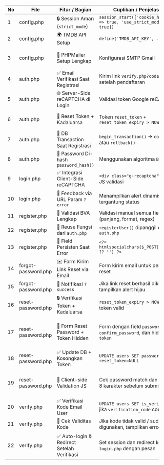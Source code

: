 | No | File                | Fitur / Bagian                      | Cuplikan / Penjelasan                                                   | Analisis Singkat                                                                 |
|----|---------------------|--------------------------------------------|-------------------------------------------------------------------------|----------------------------------------------------------------------------------|
| 1  | config.php          | 🔒 Session Aman (`strict_mode`)            | `session_start(['cookie_httponly' => true, 'use_strict_mode' => true])` | ✅ Melindungi sesi dari fixation & hijacking.                                     |
| 2  | config.php          | 🌍 TMDB API Setup                          | `define('TMDB_API_KEY', ...)`                                           | Untuk fitur film (belum terlihat dipakai).                                       |
| 3  | config.php          | 📧 PHPMailer Setup Lengkap                 | Konfigurasi SMTP Gmail                                                  | 📬 Mengirim email dengan lebih andal dan profesional.                            |
| 4  | auth.php            | ✅ Email Verifikasi Saat Registrasi         | Kirim link `verify.php?code=...` setelah pendaftaran                    | 🔐 Standar keamanan untuk validasi email.                                        |
| 5  | auth.php            | 🌐 Server-Side reCAPTCHA di Login          | Validasi token Google reCAPTCHA                                         | 🛡️ Anti-bot dan brute force.                                                    |
| 6  | auth.php            | 🔐 Reset Token + Kadaluarsa                | Token `reset_token` + `reset_token_expiry > NOW()`                      | ✅ Cegah reuse token lama / eksploitasi link reset.                               |
| 7  | auth.php            | 🧩 DB Transaction Saat Registrasi          | `begin_transaction()` → `commit()` atau `rollback()`                    | 📦 Menjamin konsistensi data.                                                    |
| 8  | auth.php            | 🔑 Password Di-hash `password_hash()`      | Menggunakan algoritma `BCRYPT`                                          | ✅ Aman dan sesuai standar industri.                                              |
| 9  | login.php           | ✅ Integrasi Client-Side reCAPTCHA          | `<div class="g-recaptcha" ...>` + JS validasi                           | 🔁 Memastikan client tidak bisa submit tanpa CAPTCHA.                            |
| 10 | login.php           | 📢 Feedback via URL Param `?error`         | Menampilkan alert dinamis tergantung status                             | 💡 Mempermudah pengguna memahami hasil login.                                    |
| 11 | register.php        | 🎯 Validasi BVA Lengkap                    | Validasi manual semua field (panjang, format, regex)                    | 🧠 Menjaga kualitas data user sejak awal.                                        |
| 12 | register.php        | 🔁 Reuse Fungsi dari `auth.php`            | `registerUser()` dipanggil dari `auth.php`                              | 🧩 Modular dan reusable.                                                         |
| 13 | register.php        | 🔄 Field Persisten Saat Error              | `<?= htmlspecialchars($_POST['...'] ?? '') ?>`                          | ✅ UX-friendly: user tidak kehilangan input.                                      |
| 14 | forgot-password.php | ✉️ Form Kirim Link Reset via Email         | Form kirim email untuk permintaan reset                                 | 🔁 Mengarah ke `auth.php?action=forgot_password`.                                |
| 15 | forgot-password.php | 📢 Notifikasi `?success`                   | Jika link reset berhasil dikirim, tampilkan alert hijau                 | ✅ Konfirmasi visual yang jelas bagi user.                                        |
| 16 | reset-password.php  | 🔒 Verifikasi Token + Kadaluarsa           | `reset_token_expiry > NOW()` + token valid                              | 🔐 Melindungi dari penggunaan link reset yang kadaluarsa.                        |
| 17 | reset-password.php  | 🔁 Form Reset Password + Token Hidden      | Form dengan field `password`, `confirm_password`, dan hidden `token`    | 🎯 Token tetap dibawa saat submit, backend tetap bisa mengidentifikasi pengguna. |
| 18 | reset-password.php  | ✅ Update DB + Kosongkan Token              | `UPDATE users SET password=..., reset_token=NULL`                       | ✅ Mencegah reuse token setelah reset berhasil.                                   |
| 19 | reset-password.php  | 🧼 Client-side Validation JS               | Cek password match dan minimal 8 karakter sebelum submit                | 🛡️ UX + Proteksi awal agar tidak perlu kirim request invalid ke server.         |
| 20 | verify.php          | ✅ Verifikasi Kode Email User               | `UPDATE users SET is_verified = 1` jika `verification_code` cocok       | 📧 Aktivasi akun baru hanya setelah klik link verifikasi.                        |
| 21 | verify.php          | 🔁 Cek Validitas Kode                      | Jika kode tidak valid / sudah digunakan, tampilkan error                | 🚫 Mencegah reuse / klik ulang tautan lama.                                      |
| 22 | verify.php          | ✅ Auto-login & Redirect Setelah Verifikasi | Set session dan redirect ke `login.php` dengan pesan                    | ⚡ UX positif: user langsung diarahkan ke halaman login setelah sukses.           |

